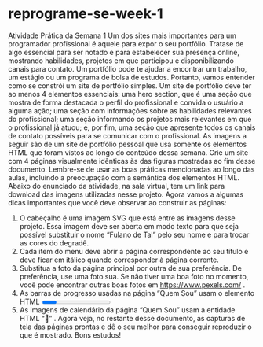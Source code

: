 # reprograme-se-week-1

Atividade Prática da Semana 1
Um dos sites mais importantes para um programador profissional é aquele para expor o seu portfólio. Tratase de algo essencial para ser notado e para estabelecer sua presença online, mostrando habilidades, projetos
em que participou e disponibilizando canais para contato. Um portfólio pode te ajudar a encontrar um
trabalho, um estágio ou um programa de bolsa de estudos. Portanto, vamos entender como se constrói um
site de portfólio simples.
Um site de portfólio deve ter ao menos 4 elementos essenciais: uma hero section, que é uma seção que mostra
de forma destacada o perfil do profissional e convida o usuário a alguma ação; uma seção com informações
sobre as habilidades relevantes do profissional; uma seção informando os projetos mais relevantes em que o
profissional já atuou; e, por fim, uma seção que apresente todos os canais de contato possíveis para se
comunicar com o profissional.
As imagens a seguir são de um site de portfólio pessoal que usa somente os elementos HTML que foram vistos
ao longo do conteúdo dessa semana. Crie um site com 4 páginas visualmente idênticas às das figuras
mostradas ao fim desse documento. Lembre-se de usar as boas práticas mencionadas ao longo das aulas,
incluindo a preocupação com a semântica dos elementos HTML. Abaixo do enunciado da atividade, na sala
virtual, tem um link para download das imagens utilizadas nesse projeto. Agora vamos a algumas dicas
importantes que você deve observar ao construir as páginas:
1) O cabeçalho é uma imagem SVG que está entre as imagens desse projeto. Essa imagem deve ser
aberta em modo texto para que seja possível substituir o nome “Fulano de Tal” pelo seu nome e para
trocar as cores do degradê.
2) Cada item do menu deve abrir a página correspondente ao seu título e deve ficar em itálico quando
corresponder à página corrente.
3) Substitua a foto da página principal por outra de sua preferência. De preferência, use uma foto sua.
Se não tiver uma boa foto no momento, você pode encontrar outras boas fotos em
https://www.pexels.com/ .
4) As barras de progresso usadas na página “Quem Sou” usam o elemento HTML <progress> com valor
mínimo de 1 e valor máximo de 5. Como os vídeos não abordaram esse elemento, pesquise sobre ele
para utilizá-lo corretamente.
5) As imagens de calendário da página “Quem Sou” usam a entidade HTML “&#x1f4c5;” .
Agora veja, no restante desse documento, as capturas de tela das páginas prontas e dê o seu melhor para
conseguir reproduzir o que é mostrado. Bons estudos!
